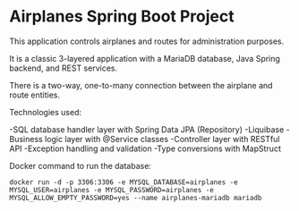 # Airplanes Spring Boot Project

This application controls airplanes and routes for administration purposes.

It is a classic 3-layered application with a MariaDB database, Java Spring backend, and REST services.

There is a two-way, one-to-many connection between the airplane and route entities.

Technologies used:

-SQL database handler layer with Spring Data JPA (Repository)
-Liquibase
-Business logic layer with @Service classes
-Controller layer with RESTful API
-Exception handling and validation
-Type conversions with MapStruct


Docker command to run the database:

```shell
docker run -d -p 3306:3306 -e MYSQL_DATABASE=airplanes -e MYSQL_USER=airplanes -e MYSQL_PASSWORD=airplanes -e MYSQL_ALLOW_EMPTY_PASSWORD=yes --name airplanes-mariadb mariadb
```